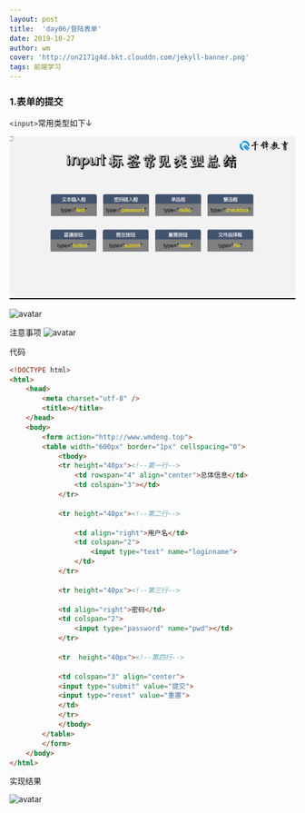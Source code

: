 ```yaml
---
layout: post
title:  'day06/登陆表单'
date: 2019-10-27
author: wm
cover: 'http://on2171g4d.bkt.clouddn.com/jekyll-banner.png'
tags: 前端学习
---
```




### 1.表单的提交
``<input>``常用类型如下↓

![avatar](/assets/img//input标签属性.png)


![avatar](/assets/img//input提交知识点.png)

注意事项
![avatar](/assets/img//input表单知识点.png)
 
代码

```HTML
<!DOCTYPE html>
<html>
	<head>
		<meta charset="utf-8" />
		<title></title>
	</head>
	<body>
		<form action="http://www.wmdeng.top">
		<table width="600px" border="1px" cellspacing="0">
			<tbody>
			<tr height="40px"><!--第一行-->	
				<td rowspan="4" align="center">总体信息</td>
				<td colspan="3"></td>
			</tr>
			
			<tr height="40px"><!--第二行-->
				
				<td align="right">用户名</td>
				<td colspan="2">
					<input type="text" name="loginname">
				</td>
			</tr>
			
			<tr height="40px"><!--第三行-->
			
			<td align="right">密码</td>
			<td colspan="2">
				<input type="password" name="pwd"></td>
			</tr>
			
			<tr  height="40px"><!--第四行-->
			
			<td colspan="3" align="center">
			<input type="submit" value="提交">
			<input type="reset" value="重置">
			</td>
			</tr>
			</tbody>
		</table>
		</form>
	</body>
</html>
```
实现结果

![avatar](/assets/img//input表格截图.png)